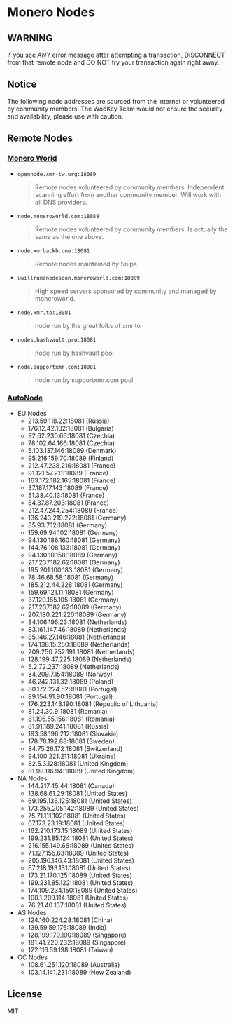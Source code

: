 # Monero Nodes

## WARNING

If you see *ANY* error message after attempting a transaction, DISCONNECT from that remote node and DO NOT try your transaction again right away.

## Notice

The following node addresses are sourced from the Internet or volunteered by community members.
The WooKey Team would not ensure the security and availability, please use with caution.

## Remote Nodes

### [Monero World](https://moneroworld.com/#nodes)

- `opennode.xmr-tw.org:18089`

  > Remote nodes volunteered by community members. Independent scanning effort from another community member. Will work with all DNS providers.

- `node.moneroworld.com:18089`

  > Remote nodes volunteered by community members. Is actually the same as the one above. 

- `node.xmrbackb.one:18081`

  > Remote nodes maintained by Snipa

- `uwillrunanodesoon.moneroworld.com:18089`

  > High speed servers sponsored by community and managed by moneroworld.

- `node.xmr.to:18081`

  > node run by the great folks of xmr.to

- `nodes.hashvault.pro:18081`

  > node run by hashvault pool

- `node.supportxmr.com:18081`

  > node run by supportxmr.com pool

### [AutoNode](https://autonode.xmr.pm/)

- EU Nodes
  - 213.59.118.22:18081 (Russia)
  - 176.12.42.102:18081 (Bulgaria)
  - 92.62.230.66:18081 (Czechia)
  - 78.102.64.166:18081 (Czechia)
  - 5.103.137.146:18089 (Denmark)
  - 95.216.159.70:18089 (Finland)
  - 212.47.238.216:18081 (France)
  - 91.121.57.211:18089 (France)
  - 163.172.182.165:18081 (France)
  - 37.187.17.143:18089 (France)
  - 51.38.40.13:18081 (France)
  - 54.37.87.203:18081 (France)
  - 212.47.244.254:18089 (France)
  - 136.243.219.222:18081 (Germany)
  - 85.93.7.12:18081 (Germany)
  - 159.69.94.102:18081 (Germany)
  - 94.130.186.160:18081 (Germany)
  - 144.76.108.133:18081 (Germany)
  - 94.130.10.158:18089 (Germany)
  - 217.237.182.62:18081 (Germany)
  - 195.201.100.183:18081 (Germany)
  - 78.46.68.58:18081 (Germany)
  - 185.212.44.228:18081 (Germany)
  - 159.69.121.11:18081 (Germany)
  - 37.120.165.105:18081 (Germany)
  - 217.237.182.62:18089 (Germany)
  - 207.180.221.220:18089 (Germany)
  - 84.106.196.23:18081 (Netherlands)
  - 83.161.147.46:18089 (Netherlands)
  - 85.146.27.146:18081 (Netherlands)
  - 174.138.15.250:18089 (Netherlands)
  - 209.250.252.191:18081 (Netherlands)
  - 128.199.47.225:18089 (Netherlands)
  - 5.2.72.237:18089 (Netherlands)
  - 84.209.7.154:18089 (Norway)
  - 46.242.131.32:18089 (Poland)
  - 80.172.224.52:18081 (Portugal)
  - 89.154.91.90:18081 (Portugal)
  - 176.223.143.190:18081 (Republic of Lithuania)
  - 81.24.30.9:18081 (Romania)
  - 81.196.55.156:18081 (Romania)
  - 81.91.189.241:18081 (Russia)
  - 193.58.196.212:18081 (Slovakia)
  - 178.78.192.88:18081 (Sweden)
  - 84.75.26.172:18081 (Switzerland)
  - 94.100.221.211:18081 (Ukraine)
  - 82.5.3.128:18081 (United Kingdom)
  - 81.98.116.94:18089 (United Kingdom)
- NA Nodes
  - 144.217.45.44:18081 (Canada)
  - 138.68.61.29:18081 (United States)
  - 69.195.136.125:18081 (United States)
  - 173.255.205.142:18089 (United States)
  - 75.71.111.102:18081 (United States)
  - 67.173.23.19:18081 (United States)
  - 162.210.173.15:18089 (United States)
  - 199.231.85.124:18081 (United States)
  - 216.155.149.66:18089 (United States)
  - 71.127.156.63:18089 (United States)
  - 205.196.146.43:18081 (United States)
  - 67.218.193.131:18081 (United States)
  - 173.21.170.125:18089 (United States)
  - 199.231.85.122:18081 (United States)
  - 174.109.234.150:18089 (United States)
  - 100.1.209.114:18081 (United States)
  - 76.21.40.137:18081 (United States)
- AS Nodes
  - 124.160.224.28:18081 (China)
  - 139.59.59.176:18089 (India)
  - 128.199.179.100:18089 (Singapore)
  - 181.41.220.232:18089 (Singapore)
  - 122.116.59.198:18081 (Taiwan)
- OC Nodes
  - 108.61.251.120:18089 (Australia)
  - 103.14.141.231:18089 (New Zealand)

## License

MIT
